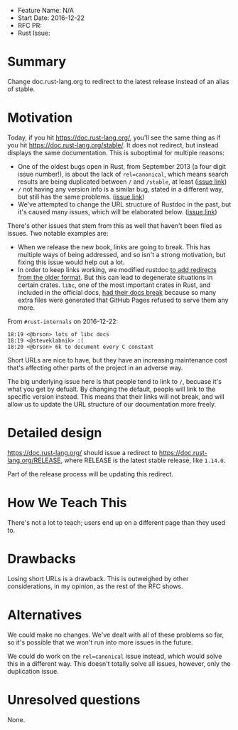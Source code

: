 - Feature Name: N/A
- Start Date: 2016-12-22
- RFC PR: 
- Rust Issue: 

# Summary
[summary]: #summary

Change doc.rust-lang.org to redirect to the latest release instead of an alias
of stable.

# Motivation
[motivation]: #motivation

Today, if you hit https://doc.rust-lang.org/, you'll see the same thing as if
you hit https://doc.rust-lang.org/stable/. It does not redirect, but instead
displays the same documentation. This is suboptimal for multiple reasons:

* One of the oldest bugs open in Rust, from September 2013 (a four digit issue
  number!), is about the lack of `rel=canonical`, which means search results
  are being duplicated between `/` and `/stable`, at least ([issue link][9461])
* `/` not having any version info is a similar bug, stated in a different way,
  but still has the same problems. ([issue link][14466])
* We've attempted to change the URL structure of Rustdoc in the past, but it's
  caused many issues, which will be elaborated below. ([issue link][34271])

[9461]: http://github.com/rust-lang/rust/issues/9461
[14466]: https://github.com/rust-lang/rust/issues/14466
[34271]: https://github.com/rust-lang/rust/issues/34271

There's other issues that stem from this as well that haven't been filed as
issues. Two notable examples are:

* When we release the new book, links are going to break. This has multiple
  ways of being addressed, and so isn't a strong motivation, but fixing this
  issue would help out a lot.
* In order to keep links working, we modified rustdoc [to add redirects from
  the older format](https://github.com/rust-lang/rust/issues/35020). But this
  can lead to degenerate situations in certain crates. `libc`, one of the most
  important crates in Rust, and included in the official docs, [had their docs
  break](https://github.com/rust-lang/libc/pull/438) because so many extra
  files were generated that GitHub Pages refused to serve them any more.

From `#rust-internals` on 2016-12-22:

```text
18:19 <@brson> lots of libc docs
18:19 <@steveklabnik> :(
18:20 <@brson> 6k to document every C constant
```

Short URLs are nice to have, but they have an increasing maintenance cost
that's affecting other parts of the project in an adverse way.

The big underlying issue here is that people tend to link to `/`, becuase it's
what you get by defualt. By changing the default, people will link to the
specific version instead. This means that their links will not break, and will
allow us to update the URL structure of our documentation more freely.

# Detailed design
[design]: #detailed-design

https://doc.rust-lang.org/ should issue a redirect to https://doc.rust-lang.org/RELEASE,
where RELEASE is the latest stable release, like `1.14.0`.

Part of the release process will be updating this redirect.

# How We Teach This
[how-we-teach-this]: #how-we-teach-this

There's not a lot to teach; users end up on a different page than they used to.

# Drawbacks
[drawbacks]: #drawbacks

Losing short URLs is a drawback. This is outweighed by other considerations,
in my opinion, as the rest of the RFC shows.

# Alternatives
[alternatives]: #alternatives

We could make no changes. We've dealt with all of these problems so far, so
it's possible that we won't run into more issues in the future.

We could do work on the `rel=canonical` issue instead, which would solve this
in a different way. This doesn't totally solve all issues, however, only
the duplication issue.

# Unresolved questions
[unresolved]: #unresolved-questions

None.
